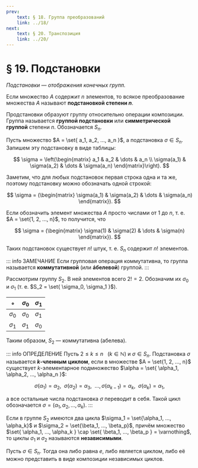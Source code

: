```yaml
---
prev:
    text: § 18. Группа преобразований
    link: ../18/
next:
    text: § 20. Транспозиция
    link: ../20/
---
```


# § 19. Подстановки

*Подстановки — отображения конечных групп.*

Если множество $A$ содержит $n$ элементов, то всякое преобразование множества $A$ называют **подстановкой степени $n$**.

Продстановки образуют группу относительно операции композиции. Группа называется **группой подстановки** или **симметрической группой** степени $n$. Обозначается $S_n$.

Пусть множество $A = \set{ a_1, a_2, ..., a_n }$, а подстановка $\sigma \in S_n$. Запишем эту подстановку в виде таблицы:

$$
\sigma = \left(\begin{matrix}
a_1 & a_2 & \dots & a_n \\
\sigma(a_1) & \sigma(a_2) & \dots & \sigma(a_n)
\end{matrix}\right).
$$

Заметим, что для любых подстановок первая строка одна и та же, поэтому подстановку можно обозначать одной строкой:

$$
\sigma = (\begin{matrix}
\sigma(a_1) & \sigma(a_2) & \dots & \sigma(a_n)
\end{matrix}).
$$

Если обозначить элемент множества $A$ просто числами от $1$ до $n$, т. е. $A = \set{1, 2, ..., n}$, то получится, что

$$
\sigma = (\begin{matrix}
\sigma(1) & \sigma(2) & \dots & \sigma(n)
\end{matrix}).
$$

Таких подстановок существует $n!$ штук, т. е. $S_n$ содержит $n!$ элементов.

::: info ЗАМЕЧАНИЕ
Если групповая операция коммутативна, то группа называется **коммутативной** (или **áбелевой**) группой.
:::

Рассмотрим группу $S_2$. В ней элементов всего $2! = 2$. Обозначим их $\sigma_0$ и $\sigma_1$ (т. е. $S_2 = \set{ \sigma_0, \sigma_1 }$).

| $\circ$ | $\sigma_0$ | $\sigma_1$ |
|-|-|-|
| $\sigma_0$ | $\sigma_0$ | $\sigma_1$ |
| $\sigma_1$ | $\sigma_1$ | $\sigma_0$ |

Таким образом, $S_2$ — коммутативна (абелева).

::: info ОПРЕДЕЛЕНИЕ
Пусть $2 \le k \le n ~ ~ ~ (k \in \mathbb{N})$ и $\sigma \in S_n$. Подстановка $\sigma$ называется **$k$-членным циклом**, если в множестве $A = \set{1, 2, ..., n}$ существует $k$-элементарное подмножество $\alpha = \set{ \alpha_1, \alpha_2, ..., \alpha_n }$:

$$
\sigma(\alpha_1) = \alpha_2, ~ ~ \sigma(\alpha_2) = \alpha_3, ~ ~ ..., \sigma(\alpha_{k-1}) = \alpha_k, ~ ~ \sigma(\alpha_k) = \alpha_1,
$$

а все остальные числа подстановка $\sigma$ переводит в себя. Такой цикл обозначается $\sigma = (\alpha_1, \alpha_2, ..., \alpha_k)$.
:::

Если в группе $S_2$ имеются два цикла $\sigma_1 = \set{\alpha_1, ..., \alpha_k}$ и $\sigma_2 = \set{\beta_1, ..., \beta_p}$, причём множество $\set{ \alpha_1, ..., \alpha_k } \cap \set{ \beta_1, ..., \beta_p } = \varnothing$, то циклы $\sigma_1$ и $\sigma_2$ называются **независимыми**.

Пусть $\sigma \in S_n$. Тогда она либо равна $e$, либо является циклом, либо её можно представить в виде композиции независимых циклов.